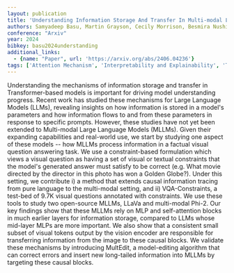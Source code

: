 ```yaml
---
layout: publication
title: 'Understanding Information Storage And Transfer In Multi-modal Large Language Models'
authors: Samyadeep Basu, Martin Grayson, Cecily Morrison, Besmira Nushi, Soheil Feizi, Daniela Massiceti
conference: "Arxiv"
year: 2024
bibkey: basu2024understanding
additional_links:
  - {name: "Paper", url: 'https://arxiv.org/abs/2406.04236'}
tags: ['Attention Mechanism', 'Interpretability and Explainability', 'Transformer', 'RAG', 'Model Architecture', 'Tools', 'Applications', 'Prompting', 'Reinforcement Learning', 'Pretraining Methods']
---
```

Understanding the mechanisms of information storage and transfer in
Transformer-based models is important for driving model understanding progress.
Recent work has studied these mechanisms for Large Language Models (LLMs),
revealing insights on how information is stored in a model's parameters and how
information flows to and from these parameters in response to specific prompts.
However, these studies have not yet been extended to Multi-modal Large Language
Models (MLLMs). Given their expanding capabilities and real-world use, we start
by studying one aspect of these models -- how MLLMs process information in a
factual visual question answering task. We use a constraint-based formulation
which views a visual question as having a set of visual or textual constraints
that the model's generated answer must satisfy to be correct (e.g. What movie
directed by the director in this photo has won a Golden Globe?). Under this
setting, we contribute i) a method that extends causal information tracing from
pure language to the multi-modal setting, and ii) VQA-Constraints, a test-bed
of 9.7K visual questions annotated with constraints. We use these tools to
study two open-source MLLMs, LLaVa and multi-modal Phi-2. Our key findings show
that these MLLMs rely on MLP and self-attention blocks in much earlier layers
for information storage, compared to LLMs whose mid-layer MLPs are more
important. We also show that a consistent small subset of visual tokens output
by the vision encoder are responsible for transferring information from the
image to these causal blocks. We validate these mechanisms by introducing
MultEdit, a model-editing algorithm that can correct errors and insert new
long-tailed information into MLLMs by targeting these causal blocks.
